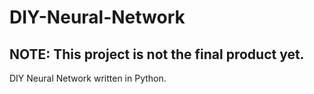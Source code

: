 # DIY-Neural-Network
## NOTE: This project is not the final product yet.
DIY Neural Network written in Python.

